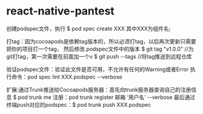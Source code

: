 # react-native-pantest

创建podspec文件，执行 $ pod spec create XXX    其中XXX为组件名;


打tag：因为cocoapods是依赖tag版本的，所以必须打tag，以后再次更新只需要把你的项目打一个tag，
然后修改.podspec文件中的版本
$ git tag "v1.0.0"   //为git打tag，第一次需要在前面加一个v
$  git push --tags  //将tag推送到远程仓库


验证podspec文件：验证此文件是否可用，不允许有任何的Warning或者Error
执行命令：pod spec lint  XXX.podspec --verbose


扩展:通过Trunk推送给Cocoapods服务器：首先向trunk服务器查询自己的注册信息 $ pod trunk me
        注册：pod trunk register 邮箱  ‘用户名’  --verbose
        最后通过终端push对应的podspec：$ pod trunk push XXX.podspec

